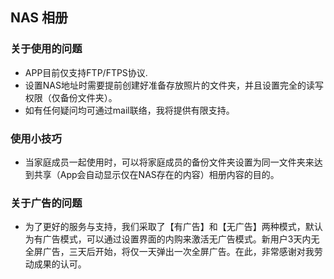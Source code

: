 ## NAS 相册

### 关于使用的问题
- APP目前仅支持FTP/FTPS协议.
- 设置NAS地址时需要提前创建好准备存放照片的文件夹，并且设置完全的读写权限（仅备份文件夹）。
- 如有任何疑问均可通过mail联络，我将提供有限支持。

### 使用小技巧
- 当家庭成员一起使用时，可以将家庭成员的备份文件夹设置为同一文件夹来达到共享（App会自动显示仅在NAS存在的内容）相册内容的目的。

### 关于广告的问题
- 为了更好的服务与支持，我们采取了【有广告】和【无广告】两种模式，默认为有广告模式，可以通过设置界面的内购来激活无广告模式。新用户3天内无全屏广告，三天后开始，将仅一天弹出一次全屏广告。在此，非常感谢对我劳动成果的认可。
